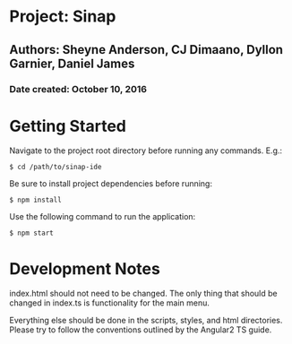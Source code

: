 # Project: Sinap
## Authors: Sheyne Anderson, CJ Dimaano, Dyllon Garnier, Daniel James
### Date created: October 10, 2016


# Getting Started

Navigate to the project root directory before running any commands. E.g.:

```$ cd /path/to/sinap-ide```

Be sure to install project dependencies before running:

```$ npm install```

Use the following command to run the application:

```$ npm start```

# Development Notes

index.html should not need to be changed. The only thing that should be changed
in index.ts is functionality for the main menu.

Everything else should be done in the scripts, styles, and html directories.
Please try to follow the conventions outlined by the Angular2 TS guide.
